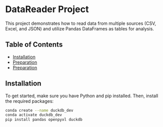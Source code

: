 # DataReader Project

This project demonstrates how to read data from multiple sources (CSV, Excel, and JSON) and utilize Pandas DataFrames as tables for analysis.

## Table of Contents

- [Installation](#installation)
- [Preparation](#preparation)
- [Preparation](#preparation)

## Installation

To get started, make sure you have Python and pip installed. Then, install the required packages:

```bash
conda create --name duckdb_dev
conda activate duckdb_dev
pip install pandas openpyxl duckdb
